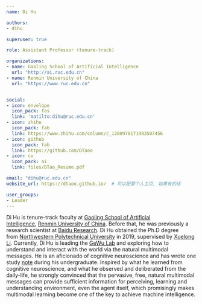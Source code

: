 ```yaml
---
name: Di Hu

authors:
- dihu

superuser: true

role: Assistant Professor (tenure-track)

organizations:
- name: Gaoling School of Artificial Intelligence
  url: "http://ai.ruc.edu.cn"
- name: Renmin University of China
  url: "https://www.ruc.edu.cn"


social:
- icon: envelope
  icon_pack: fas
  link: 'matilto:dihu@ruc.edu.cn'
- icon: zhihu
  icon_pack: fab
  link: https://www.zhihu.com/column/c_1280978171983507456
- icon: github
  icon_pack: fab
  link: https://github.com/DTaoo
- icon: cv
  icon_pack: ai
  link: files/DTao_Resume.pdf

email: "dihu@ruc.edu.cn"
website_url: https://dtaoo.github.io/  # 可以配置个人主页, 如果有的话

user_groups:
- Leader
---
```

Di Hu is tenure-track faculty at [Gaoling School of Artificial Intelligence](http://ai.ruc.edu.cn/), [Renmin University of China](https://www.ruc.edu.cn/). Before that, he was previously a research scientist at [Baidu Research](http://research.baidu.com/). Di Hu obtained the Ph.D degree from [Northwestern Polytechnical University](https://en.nwpu.edu.cn/) in 2019, supervised by [Xuelong Li](https://scholar.google.com.hk/citations?user=ahUibskAAAAJ&hl=zh-CN). Currently, Di Hu is leading the [GeWu Lab](https://dtaoo.github.io/group.html) and exploring how to understand and interact with the world via the natural multimodal messages. He is an aficionado of cognitive neuroscience and has wrote one study [note](https://dtaoo.github.io/papers/cognitiveScience.pdf) during his undergraduate. Inspired by what he learned from cognitive neuroscience, and what he observed and deliberated from the daily-life, he strongly convinced that the pervasive, free, natural multimodal messages can provide sufficient information for perceiving, learning and understanding environment, even the agent itself, which promisingly makes multimodal learning become one of the key to achieve machine intelligence.

